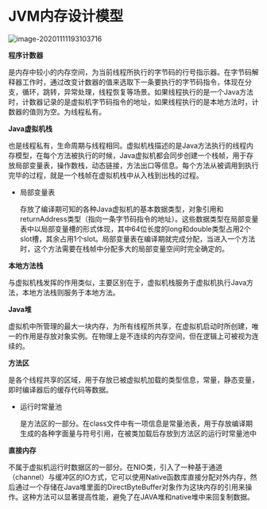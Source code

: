 # JVM内存设计模型

![image-20201111193103716](C:\Users\oper\AppData\Roaming\Typora\typora-user-images\image-20201111193103716.png)



**程序计数器**

是内存中较小的内存空间，为当前线程所执行的字节码的行号指示器。在字节码解释器工作时，通过改变计数器的值来选取下一条要执行的字节码指令，体现在分支，循环，跳转，异常处理，线程恢复等场景。如果线程执行的是一个Java方法时，计数器记录的是虚拟机字节码指令的地址，如果线程执行的是本地方法时，计数器的值则为空。为线程私有。



**Java虚拟机栈**

也是线程私有，生命周期与线程相同。虚拟机栈描述的是Java方法执行的线程内存模型，在每个方法被执行的时候，Java虚拟机都会同步创建一个栈帧，用于存放局部变量表，操作数栈，动态链接，方法出口等信息。每个方法从被调用到执行完毕的过程，就是一个栈帧在虚拟机栈中从入栈到出栈的过程。

* 局部变量表

  存放了编译期可知的各种Java虚拟机的基本数据类型，对象引用和returnAddress类型（指向一条字节码指令的地址）。这些数据类型在局部变量表中以局部变量槽的形式体现，其中64位长度的long和double类型占用2个slot槽，其余占用1个slot。局部变量表在编译期就完成分配，当进入一个方法时，这个方法需要在栈帧中分配多大的局部变量空间时完全确定的。

**本地方法栈**

与虚拟机栈发挥的作用类似，主要区别在于，虚拟机栈服务于虚拟机执行Java方法，本地方法栈则服务于本地方法。



**Java堆**

虚拟机中所管理的最大一块内存，为所有线程所共享，在虚拟机启动时所创建，唯一的作用是存放对象实例。在物理上是不连续的内存空间，但在逻辑上可被视为连续的。



**方法区**

是各个线程共享的区域，用于存放已被虚拟机加载的类型信息，常量，静态变量，即时编译器后的缓存代码等数据。

* 运行时常量池

  是方法区的一部分。在class文件中有一项信息是常量池表，用于存放编译期生成的各种字面量与符号引用，在被类加载后存放到方法区的运行时常量池中



**直接内存**

不属于虚拟机运行时数据区的一部分。在NIO类，引入了一种基于通道（channel）与缓冲区的IO方式，它可以使用Native函数库直接分配对外内存，然后通过一个存储在Java堆里面的DirectByteBuffer对象作为这块内存的引用来操作。这种方法可以显著提高性能，避免了在JAVA堆和native堆中来回复制数据。